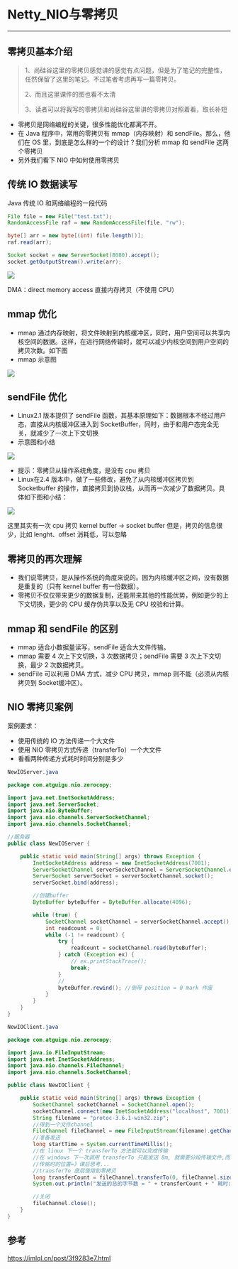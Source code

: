 # Netty_NIO与零拷贝

----

## 零拷贝基本介绍

>   1、尚硅谷这里的零拷贝感觉讲的感觉有点问题，但是为了笔记的完整性，任然保留了这里的笔记。不过笔者考虑再写一篇零拷贝。
>
>   2、而且这里课件的图也看不太清
>
>   3、读者可以将我写的零拷贝和尚硅谷这里讲的零拷贝对照着看，取长补短


+   零拷贝是网络编程的关键，很多性能优化都离不开。
+   在 Java 程序中，常用的零拷贝有 mmap（内存映射）和 sendFile。那么，他们在 OS 里，到底是怎么样的一个的设计？我们分析 mmap 和 sendFile 这两个零拷贝
+   另外我们看下 NIO 中如何使用零拷贝

## 传统 IO 数据读写

Java 传统 IO 和网络编程的一段代码

```java
File file = new File("test.txt");
RandomAccessFile raf = new RandomAccessFile(file, "rw");

byte[] arr = new byte[(int) file.length()];
raf.read(arr);

Socket socket = new ServerSocket(8080).accept();
socket.getOutputStream().write(arr);
```

![](../images/2022/03/20220311110410.png)

DMA：direct memory access 直接内存拷贝（不使用 CPU）

## mmap 优化

+   mmap 通过内存映射，将文件映射到内核缓冲区，同时，用户空间可以共享内核空间的数据。这样，在进行网络传输时，就可以减少内核空间到用户空间的拷贝次数。如下图
+   mmap 示意图

![](../images/2022/03/20220311110511.png)

## sendFile 优化

+   Linux2.1 版本提供了 sendFile 函数，其基本原理如下：数据根本不经过用户态，直接从内核缓冲区进入到 SocketBuffer，同时，由于和用户态完全无关，就减少了一次上下文切换
+   示意图和小结

![](../images/2022/03/20220311110546.png)

+   提示：零拷贝从操作系统角度，是没有 cpu 拷贝
+   Linux在2.4 版本中，做了一些修改，避免了从内核缓冲区拷贝到 Socketbuffer 的操作，直接拷贝到协议栈，从而再一次减少了数据拷贝。具体如下图和小结：

![](../images/2022/03/20220311110614.png)

这里其实有一次 cpu 拷贝 kernel buffer -> socket buffer 但是，拷贝的信息很少，比如 lenght、offset 消耗低，可以忽略

## 零拷贝的再次理解

+   我们说零拷贝，是从操作系统的角度来说的。因为内核缓冲区之间，没有数据是重复的（只有 kernel buffer 有一份数据）。
+   零拷贝不仅仅带来更少的数据复制，还能带来其他的性能优势，例如更少的上下文切换，更少的 CPU 缓存伪共享以及无 CPU 校验和计算。

## mmap 和 sendFile 的区别

+   mmap 适合小数据量读写，sendFile 适合大文件传输。
+   mmap 需要 4 次上下文切换，3 次数据拷贝；sendFile 需要 3 次上下文切换，最少 2 次数据拷贝。
+   sendFile 可以利用 DMA 方式，减少 CPU 拷贝，mmap 则不能（必须从内核拷贝到 Socket缓冲区）。

## NIO 零拷贝案例

案例要求：

+   使用传统的 IO 方法传递一个大文件
+   使用 NIO 零拷贝方式传递（transferTo）一个大文件
+   看看两种传递方式耗时时间分别是多少

```java
NewIOServer.java

package com.atguigu.nio.zerocopy;

import java.net.InetSocketAddress;
import java.net.ServerSocket;
import java.nio.ByteBuffer;
import java.nio.channels.ServerSocketChannel;
import java.nio.channels.SocketChannel;

//服务器
public class NewIOServer {

    public static void main(String[] args) throws Exception {
        InetSocketAddress address = new InetSocketAddress(7001);
        ServerSocketChannel serverSocketChannel = ServerSocketChannel.open();
        ServerSocket serverSocket = serverSocketChannel.socket();
        serverSocket.bind(address);

        //创建buffer
        ByteBuffer byteBuffer = ByteBuffer.allocate(4096);

        while (true) {
            SocketChannel socketChannel = serverSocketChannel.accept();
            int readcount = 0;
            while (-1 != readcount) {
                try {
                    readcount = socketChannel.read(byteBuffer);
                } catch (Exception ex) {
                    // ex.printStackTrace();
                    break;
                }
                //
                byteBuffer.rewind(); //倒带 position = 0 mark 作废
            }
        }
    }
}

NewIOClient.java

package com.atguigu.nio.zerocopy;

import java.io.FileInputStream;
import java.net.InetSocketAddress;
import java.nio.channels.FileChannel;
import java.nio.channels.SocketChannel;

public class NewIOClient {

    public static void main(String[] args) throws Exception {
        SocketChannel socketChannel = SocketChannel.open();
        socketChannel.connect(new InetSocketAddress("localhost", 7001));
        String filename = "protoc-3.6.1-win32.zip";
        //得到一个文件channel
        FileChannel fileChannel = new FileInputStream(filename).getChannel();
        //准备发送
        long startTime = System.currentTimeMillis();
        //在 linux 下一个 transferTo 方法就可以完成传输
        //在 windows 下一次调用 transferTo 只能发送 8m, 就需要分段传输文件,而且要主要
        //传输时的位置=》课后思考...
        //transferTo 底层使用到零拷贝
        long transferCount = fileChannel.transferTo(0, fileChannel.size(), socketChannel);
        System.out.println("发送的总的字节数 = " + transferCount + " 耗时: " + (System.currentTimeMillis() - startTime));

        //关闭
        fileChannel.close();
    }
}
```

## 参考

https://imlql.cn/post/3f9283e7.html
